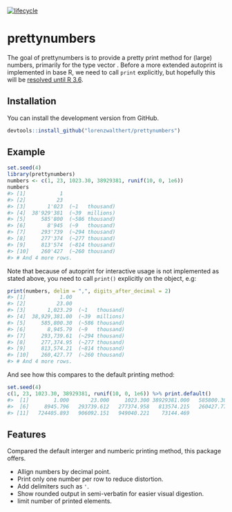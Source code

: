 
[![lifecycle](https://img.shields.io/badge/lifecycle-experimental-orange.svg)](https://www.tidyverse.org/lifecycle/#experimental)

<!-- README.md is generated from README.Rmd. Please edit that file -->

# prettynumbers

The goal of prettynumbers is to provide a pretty print method for
(large) numbers, primarily for the type vector . Before a more extended
autoprint is implemented in base R, we need to call `print` explicitly,
but hopefully this will be [resolved until R
3.6](https://twitter.com/_lionelhenry/status/1014078544086003712).

## Installation

You can install the development version from GitHub.

``` r
devtools::install_github("lorenzwalthert/prettynumbers") 
```

## Example

``` r
set.seed(4)
library(prettynumbers)
numbers <- c(1, 23, 1023.30, 38929381, runif(10, 0, 1e6))
numbers
#> [1]           1
#> [2]          23
#> [3]       1'023  (~1   thousand)
#> [4]  38'929'381  (~39  millions)
#> [5]     585'800  (~586 thousand)
#> [6]       8'945  (~9   thousand)
#> [7]     293'739  (~294 thousand)
#> [8]     277'374  (~277 thousand)
#> [9]     813'574  (~814 thousand)
#> [10]    260'427  (~260 thousand)
#> # And 4 more rows.
```

Note that because of autoprint for interactive usage is not implemented
as stated above, you need to call `print()` explicitly on the object,
e.g:

``` r
print(numbers, delim = ",", digits_after_decimal = 2)
#> [1]           1.00
#> [2]          23.00
#> [3]       1,023.29  (~1   thousand)
#> [4]  38,929,381.00  (~39  millions)
#> [5]     585,800.30  (~586 thousand)
#> [6]       8,945.79  (~9   thousand)
#> [7]     293,739.61  (~294 thousand)
#> [8]     277,374.95  (~277 thousand)
#> [9]     813,574.21  (~814 thousand)
#> [10]    260,427.77  (~260 thousand)
#> # And 4 more rows.
```

And see how this compares to the default printing method:

``` r
set.seed(4)
c(1, 23, 1023.30, 38929381, runif(10, 0, 1e6)) %>% print.default()
#>  [1]        1.000       23.000     1023.300 38929381.000   585800.305
#>  [6]     8945.796   293739.612   277374.958   813574.215   260427.771
#> [11]   724405.893   906092.151   949040.221    73144.469
```

## Features

Compared the default interger and numberic printing method, this package
offers.

  - Allign numbers by decimal point.
  - Print only one number per row to reduce distortion.
  - Add delimiters such as `'`.
  - Show rounded output in semi-verbatin for easier visual digestion.
  - limit number of printed elements.
